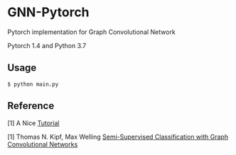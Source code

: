# GNN-Pytorch
Pytorch implementation for Graph Convolutional Network

Pytorch 1.4 and Python 3.7

## Usage
```
$ python main.py
```

## Reference

[1] A Nice [Tutorial](https://www.cnblogs.com/SivilTaram/p/graph_neural_network_1.html)

[1] Thomas N. Kipf, Max Welling [Semi-Supervised Classification with Graph Convolutional Networks](https://arxiv.org/abs/1609.02907)

